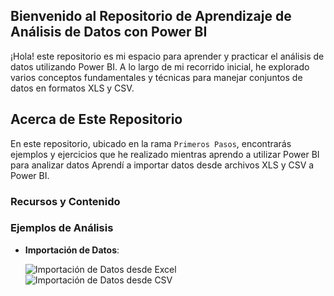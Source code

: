 ## Bienvenido al Repositorio de Aprendizaje de Análisis de Datos con Power BI

¡Hola! este repositorio es mi espacio para aprender y practicar el análisis de datos utilizando Power BI. A lo largo de mi recorrido inicial, he explorado varios conceptos fundamentales y técnicas para manejar conjuntos de datos en formatos XLS y CSV.

## Acerca de Este Repositorio

En este repositorio, ubicado en la rama `Primeros Pasos`, encontrarás ejemplos y ejercicios que he realizado mientras aprendo a utilizar Power BI para analizar datos  Aprendí a importar datos desde archivos XLS y CSV a Power BI.

### Recursos y Contenido

### Ejemplos de Análisis

- **Importación de Datos**:

  ![Importación de Datos desde Excel](ruta/a/tu/imagen-de-excel.png)
  ![Importación de Datos desde CSV](ruta/a/tu/imagen-de-csv.png)



